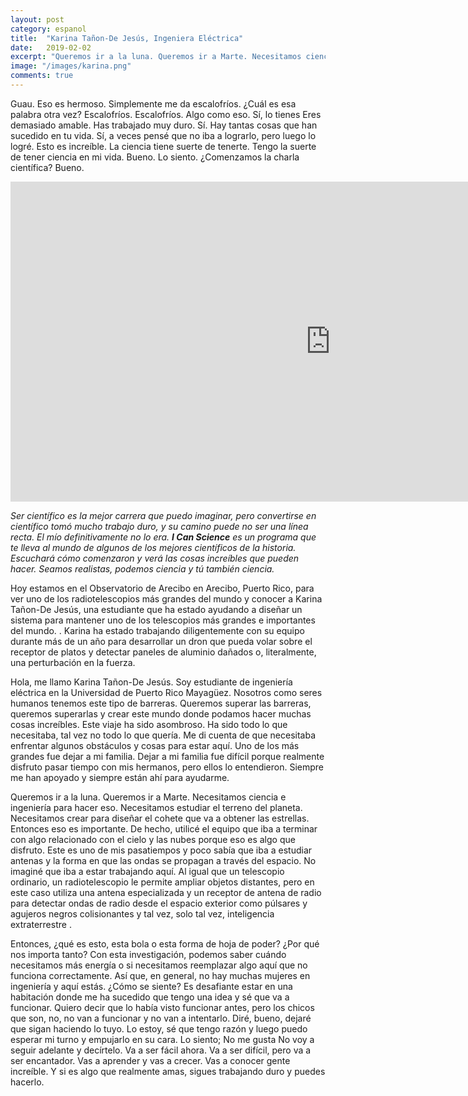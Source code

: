 ```yaml
---
layout: post
category: espanol
title:  "Karina Tañon-De Jesús, Ingeniera Eléctrica"
date:   2019-02-02
excerpt: "Queremos ir a la luna. Queremos ir a Marte. Necesitamos ciencia e ingeniería para hacer eso. Necesitamos estudiar el terreno del planeta. Necesitamos crear para diseñar el cohete que se va a poner las estrellas."
image: "/images/karina.png"
comments: true
---
```


Guau. Eso es hermoso. Simplemente me da escalofríos. ¿Cuál es esa palabra otra vez? Escalofríos. Escalofríos. Algo como eso. Sí, lo tienes Eres demasiado amable. Has trabajado muy duro. Sí. Hay tantas cosas que han sucedido en tu vida. Sí, a veces pensé que no iba a lograrlo, pero luego lo logré. Esto es increíble. La ciencia tiene suerte de tenerte. Tengo la suerte de tener ciencia en mi vida. Bueno. Lo siento. ¿Comenzamos la charla científica? Bueno.

<iframe width="1024" height="512" src="https://ucdavis.app.box.com/s/3vslpzsto8pb3n6uhwv15jnmyigzf0ap/file/492566690148" frameborder="0" marginwidth="0" marginheight="0" scrolling="no" seamless allowfullscreen></iframe>

_Ser científico es la mejor carrera que puedo imaginar, pero convertirse en científico tomó mucho trabajo duro, y su camino puede no ser una línea recta. El mío definitivamente no lo era. **I Can Science** es un programa que te lleva al mundo de algunos de los mejores científicos de la historia. Escuchará cómo comenzaron y verá las cosas increíbles que pueden hacer. Seamos realistas, podemos ciencia y tú también ciencia._


Hoy estamos en el Observatorio de Arecibo en Arecibo, Puerto Rico, para ver uno de los radiotelescopios más grandes del mundo y conocer a Karina Tañon-De Jesús, una estudiante que ha estado ayudando a diseñar un sistema para mantener uno de los telescopios más grandes e importantes del mundo. . Karina ha estado trabajando diligentemente con su equipo durante más de un año para desarrollar un dron que pueda volar sobre el receptor de platos y detectar paneles de aluminio dañados o, literalmente, una perturbación en la fuerza.

Hola, me llamo Karina Tañon-De Jesús. Soy estudiante de ingeniería eléctrica en la Universidad de Puerto Rico Mayagüez. Nosotros como seres humanos tenemos este tipo de barreras. Queremos superar las barreras, queremos superarlas y crear este mundo donde podamos hacer muchas cosas increíbles. Este viaje ha sido asombroso. Ha sido todo lo que necesitaba, tal vez no todo lo que quería. Me di cuenta de que necesitaba enfrentar algunos obstáculos y cosas para estar aquí. Uno de los más grandes fue dejar a mi familia. Dejar a mi familia fue difícil porque realmente disfruto pasar tiempo con mis hermanos, pero ellos lo entendieron. Siempre me han apoyado y siempre están ahí para ayudarme.

Queremos ir a la luna. Queremos ir a Marte. Necesitamos ciencia e ingeniería para hacer eso. Necesitamos estudiar el terreno del planeta. Necesitamos crear para diseñar el cohete que va a obtener las estrellas. Entonces eso es importante. De hecho, utilicé el equipo que iba a terminar con algo relacionado con el cielo y las nubes porque eso es algo que disfruto. Este es uno de mis pasatiempos y poco sabía que iba a estudiar antenas y la forma en que las ondas se propagan a través del espacio. No imaginé que iba a estar trabajando aquí. Al igual que un telescopio ordinario, un radiotelescopio le permite ampliar objetos distantes, pero en este caso utiliza una antena especializada y un receptor de antena de radio para detectar ondas de radio desde el espacio exterior como púlsares y agujeros negros colisionantes y tal vez, solo tal vez, inteligencia extraterrestre .

Entonces, ¿qué es esto, esta bola o esta forma de hoja de poder? ¿Por qué nos importa tanto? Con esta investigación, podemos saber cuándo necesitamos más energía o si necesitamos reemplazar algo aquí que no funciona correctamente. Así que, en general, no hay muchas mujeres en ingeniería y aquí estás. ¿Cómo se siente? Es desafiante estar en una habitación donde me ha sucedido que tengo una idea y sé que va a funcionar. Quiero decir que lo había visto funcionar antes, pero los chicos que son, no, no van a funcionar y no van a intentarlo. Diré, bueno, dejaré que sigan haciendo lo tuyo. Lo estoy, sé que tengo razón y luego puedo esperar mi turno y empujarlo en su cara. Lo siento; No me gusta No voy a seguir adelante y decírtelo. Va a ser fácil ahora. Va a ser difícil, pero va a ser encantador. Vas a aprender y vas a crecer. Vas a conocer gente increíble. Y si es algo que realmente amas, sigues trabajando duro y puedes hacerlo.